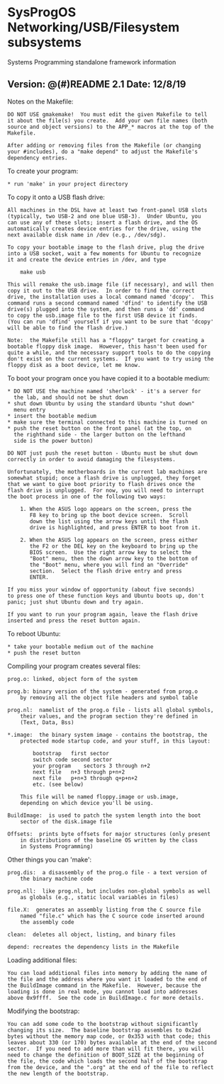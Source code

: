 # SysProgOS Networking/USB/Filesystem subsystems


Systems Programming standalone framework information

Version:  @(#)README	2.1
Date:     12/8/19
---------------------------------------------------------------------------

Notes on the Makefile:

	DO NOT USE gmakemake!  You must edit the given Makefile to tell
	it about the file(s) you create.  Add your own file names (both 
	source and object versions) to the APP_* macros at the top of the
	Makefile.

	After adding or removing files from the Makefile (or changing
	your #includes), do a "make depend" to adjust the Makefile's
	dependency entries.

To create your program:

	* run 'make' in your project directory

To copy it onto a USB flash drive:

	All machines in the DSL have at least two front-panel USB slots
	(typically, two USB-2 and one blue USB-3).  Under Ubuntu, you
	can use any of these slots; insert a flash drive, and the OS
	automatically creates device entries for the drive, using the
	next available disk name in /dev (e.g., /dev/sdg).

	To copy your bootable image to the flash drive, plug the drive
	into a USB socket, wait a few moments for Ubuntu to recognize
	it and create the device entries in /dev, and type

		make usb

	This will remake the usb.image file (if necessary), and will then
	copy it out to the USB drive.  In order to find the correct
	drive, the installation uses a local command named 'dcopy'.  This
	command runs a second command named 'dfind' to identify the USB
	drive(s) plugged into the system, and then runs a 'dd' command
	to copy the usb.image file to the first USB device it finds.
	(You can run 'dfind' yourself if you want to be sure that 'dcopy'
	will be able to find the flash drive.)

	Note:  the Makefile still has a "floppy" target for creating a
	bootable floppy disk image.  However, this hasn't been used for
	quite a while, and the necessary support tools to do the copying
	don't exist on the current systems.  If you want to try using the
	floppy disk as a boot device, let me know.

To boot your program once you have copied it to a bootable medium:

	* DO NOT USE the machine named 'sherlock' - it's a server for
	  the lab, and should not be shut down
	* shut down Ubuntu by using the standard Ubuntu "shut down"
	  menu entry
	* insert the bootable medium
	* make sure the terminal connected to this machine is turned on
	* push the reset button on the front panel (at the top, on
	  the righthand side - the larger button on the lefthand 
	  side is the power button)

	DO NOT just push the reset button - Ubuntu must be shut down
	correctly in order to avoid damaging the filesystems.

	Unfortunately, the motherboards in the current lab machines are
	somewhat stupid; once a flash drive is unplugged, they forget
	that we want to give boot priority to flash drives once the
	flash drive is unplugged.  For now, you will need to interrupt
	the boot process in one of the following two ways:

		1. When the ASUS logo appears on the screen, press the
		   F8 key to bring up the boot device screen.  Scroll
		   down the list using the arrow keys until the flash
		   drive is highlighted, and press ENTER to boot from it.

		2. When the ASUS log appears on the screen, press either
		   the F2 or the DEL key on the keyboard to bring up the
		   BIOS screen.  Use the right arrow key to select the
		   "Boot" menu, then the down arrow key to the bottom of
		   the "Boot" menu, where you will find an "Override"
		   section.  Select the flash drive entry and press
		   ENTER.

	If you miss your window of opportunity (about five seconds)
	to press one of these function keys and Ubuntu boots up, don't
	panic; just shut Ubuntu down and try again.

	If you want to run your program again, leave the flash drive
	inserted and press the reset button again.

To reboot Ubuntu:

	* take your bootable medium out of the machine
	* push the reset button

Compiling your program creates several files:

	prog.o:	linked, object form of the system

	prog.b:	binary version of the system - generated from prog.o
		by removing all the object file headers and symbol table

	prog.nl:  namelist of the prog.o file - lists all global symbols,
		their values, and the program section they're defined in
		(Text, Data, Bss)

	*.image:  the binary system image - contains the bootstrap, the
		protected mode startup code, and your stuff, in this layout:

			bootstrap	first sector
			switch code	second sector
			your program	sectors 3 through n+2
			next file	n+3 through p+n+2
			next file	p+n+3 through q+p+n+2
			etc. (see below)

		This file will be named floppy.image or usb.image,
		depending on which device you'll be using.

	BuildImage:  is used to patch the system length into the boot
		sector of the disk.image file

	Offsets:  prints byte offsets for major structures (only present
		in distributions of the baseline OS written by the class
		in Systems Programming)

Other things you can 'make':

	prog.dis:  a disassembly of the prog.o file - a text version of
		the binary machine code

	prog.nll:  like prog.nl, but includes non-global symbols as well
		as globals (e.g., static local variables in files)

	file.X:  generates an assembly listing from the C source file
		named "file.c" which has the C source code inserted around
		the assembly code

	clean:	deletes all object, listing, and binary files

	depend:	recreates the dependency lists in the Makefile

Loading additional files:

	You can load additional files into memory by adding the name of
	the file and the address where you want it loaded to the end of
	the BuildImage command in the Makefile.  However, because the
	loading is done in real mode, you cannot load into addresses
	above 0x9ffff.  See the code in BuildImage.c for more details.

Modifying the bootstrap:

	You can add some code to the bootstrap without significantly
	changing its size.  The baseline bootstrap assembles to 0x2ad
	bytes without the memory map code, or 0x353 with that code; this
	leaves about 330 (or 170) bytes available at the end of the second
	sector.  If you need to add more than will fit there, you will
	need to change the definition of BOOT_SIZE at the beginning of
	the file, the code which loads the second half of the bootstrap
	from the device, and the ".org" at the end of the file to reflect
	the new length of the bootstrap.
